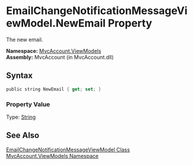 EmailChangeNotificationMessageViewModel.NewEmail Property
=========================================================
The new email.

**Namespace:** [MvcAccount.ViewModels][1]  
**Assembly:** MvcAccount (in MvcAccount.dll)

Syntax
------

```csharp
public string NewEmail { get; set; }
```

### Property Value
Type: [String][2]

See Also
--------
[EmailChangeNotificationMessageViewModel Class][3]  
[MvcAccount.ViewModels Namespace][1]  

[1]: ../README.md
[2]: http://msdn.microsoft.com/en-us/library/s1wwdcbf
[3]: README.md